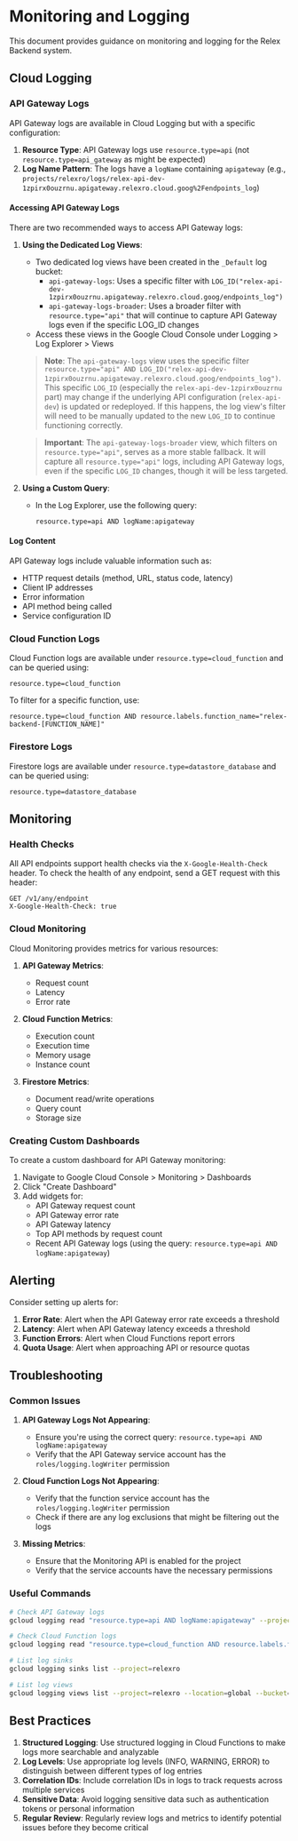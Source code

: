 # Monitoring and Logging

This document provides guidance on monitoring and logging for the Relex Backend system.

## Cloud Logging

### API Gateway Logs

API Gateway logs are available in Cloud Logging but with a specific configuration:

1. **Resource Type**: API Gateway logs use `resource.type=api` (not `resource.type=api_gateway` as might be expected)
2. **Log Name Pattern**: The logs have a `logName` containing `apigateway` (e.g., `projects/relexro/logs/relex-api-dev-1zpirx0ouzrnu.apigateway.relexro.cloud.goog%2Fendpoints_log`)

#### Accessing API Gateway Logs

There are two recommended ways to access API Gateway logs:

1. **Using the Dedicated Log Views**:
   - Two dedicated log views have been created in the `_Default` log bucket:
     - `api-gateway-logs`: Uses a specific filter with `LOG_ID("relex-api-dev-1zpirx0ouzrnu.apigateway.relexro.cloud.goog/endpoints_log")`
     - `api-gateway-logs-broader`: Uses a broader filter with `resource.type="api"` that will continue to capture API Gateway logs even if the specific LOG_ID changes
   - Access these views in the Google Cloud Console under Logging > Log Explorer > Views

   > **Note**: The `api-gateway-logs` view uses the specific filter `resource.type="api" AND LOG_ID("relex-api-dev-1zpirx0ouzrnu.apigateway.relexro.cloud.goog/endpoints_log")`. This specific `LOG_ID` (especially the `relex-api-dev-1zpirx0ouzrnu` part) may change if the underlying API configuration (`relex-api-dev`) is updated or redeployed. If this happens, the log view's filter will need to be manually updated to the new `LOG_ID` to continue functioning correctly.

   > **Important**: The `api-gateway-logs-broader` view, which filters on `resource.type="api"`, serves as a more stable fallback. It will capture all `resource.type="api"` logs, including API Gateway logs, even if the specific `LOG_ID` changes, though it will be less targeted.

2. **Using a Custom Query**:
   - In the Log Explorer, use the following query:
     ```
     resource.type=api AND logName:apigateway
     ```

#### Log Content

API Gateway logs include valuable information such as:

- HTTP request details (method, URL, status code, latency)
- Client IP addresses
- Error information
- API method being called
- Service configuration ID

### Cloud Function Logs

Cloud Function logs are available under `resource.type=cloud_function` and can be queried using:

```
resource.type=cloud_function
```

To filter for a specific function, use:

```
resource.type=cloud_function AND resource.labels.function_name="relex-backend-[FUNCTION_NAME]"
```

### Firestore Logs

Firestore logs are available under `resource.type=datastore_database` and can be queried using:

```
resource.type=datastore_database
```

## Monitoring

### Health Checks

All API endpoints support health checks via the `X-Google-Health-Check` header. To check the health of any endpoint, send a GET request with this header:

```
GET /v1/any/endpoint
X-Google-Health-Check: true
```

### Cloud Monitoring

Cloud Monitoring provides metrics for various resources:

1. **API Gateway Metrics**:
   - Request count
   - Latency
   - Error rate

2. **Cloud Function Metrics**:
   - Execution count
   - Execution time
   - Memory usage
   - Instance count

3. **Firestore Metrics**:
   - Document read/write operations
   - Query count
   - Storage size

### Creating Custom Dashboards

To create a custom dashboard for API Gateway monitoring:

1. Navigate to Google Cloud Console > Monitoring > Dashboards
2. Click "Create Dashboard"
3. Add widgets for:
   - API Gateway request count
   - API Gateway error rate
   - API Gateway latency
   - Top API methods by request count
   - Recent API Gateway logs (using the query: `resource.type=api AND logName:apigateway`)

## Alerting

Consider setting up alerts for:

1. **Error Rate**: Alert when the API Gateway error rate exceeds a threshold
2. **Latency**: Alert when API Gateway latency exceeds a threshold
3. **Function Errors**: Alert when Cloud Functions report errors
4. **Quota Usage**: Alert when approaching API or resource quotas

## Troubleshooting

### Common Issues

1. **API Gateway Logs Not Appearing**:
   - Ensure you're using the correct query: `resource.type=api AND logName:apigateway`
   - Verify that the API Gateway service account has the `roles/logging.logWriter` permission

2. **Cloud Function Logs Not Appearing**:
   - Verify that the function service account has the `roles/logging.logWriter` permission
   - Check if there are any log exclusions that might be filtering out the logs

3. **Missing Metrics**:
   - Ensure that the Monitoring API is enabled for the project
   - Verify that the service accounts have the necessary permissions

### Useful Commands

```bash
# Check API Gateway logs
gcloud logging read "resource.type=api AND logName:apigateway" --project=relexro --limit=10

# Check Cloud Function logs
gcloud logging read "resource.type=cloud_function AND resource.labels.function_name='relex-backend-[FUNCTION_NAME]'" --project=relexro --limit=10

# List log sinks
gcloud logging sinks list --project=relexro

# List log views
gcloud logging views list --project=relexro --location=global --bucket=_Default
```

## Best Practices

1. **Structured Logging**: Use structured logging in Cloud Functions to make logs more searchable and analyzable
2. **Log Levels**: Use appropriate log levels (INFO, WARNING, ERROR) to distinguish between different types of log entries
3. **Correlation IDs**: Include correlation IDs in logs to track requests across multiple services
4. **Sensitive Data**: Avoid logging sensitive data such as authentication tokens or personal information
5. **Regular Review**: Regularly review logs and metrics to identify potential issues before they become critical
